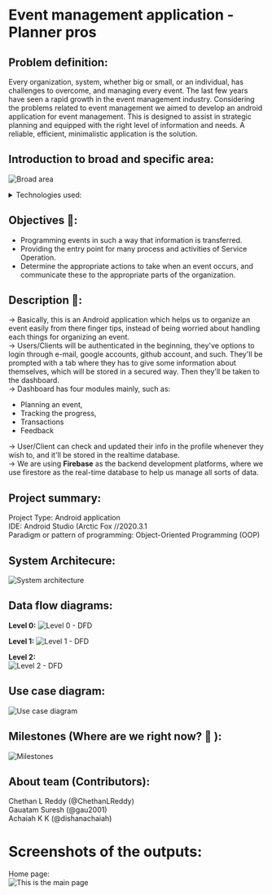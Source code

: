 #  Event management application - Planner pros

## Problem definition:

Every organization, system, whether big or small, or an individual, has challenges to overcome, and managing every event. The last few years have seen a rapid growth in the event management industry. Considering the problems related to event management we aimed to develop an android application for event management. This is designed to assist in strategic planning and equipped with the right level of information and needs. A reliable, efficient, minimalistic application is the solution. 

## Introduction to broad and specific area:
![Broad area](https://github.com/plannerpros/eventManagement/blob/main/screenshots/broad_area.png)

<details><summary>Technologies used:</summary>
<p>

- Java
- XML
    
</p>
</details>

## Objectives 🎯:
- Programming events in such a way that information is transferred.
- Providing the entry point for many process and activities of Service Operation.
- Determine the appropriate actions to take when an event occurs, and communicate these to the appropriate parts of the organization.

## Description 📑:

-> Basically, this is an Android application which helps us to organize an event easily from there finger tips, instead of being worried about handling each things for organizing an event. </br>
-> Users/Clients will be authenticated in the beginning, they've options to login through e-mail, google accounts, github account, and such. They'll be prompted with a tab where they has to give some information about themselves, which will be stored in a secured way. Then they'll be taken to the dashboard. </br>
-> Dashboard has four modules mainly, such as:
- Planning an event,
- Tracking the progress,
- Transactions
- Feedback</br>

-> User/Client can check and updated their info in the profile whenever they wish to, and it'll be stored in the realtime database.</br>
-> We are using **Firebase** as the backend development platforms, where we use firestore as the real-time database to help us manage all sorts of data.


## Project summary:

Project Type: Android application </br>
IDE: Android Studio (Arctic Fox //2020.3.1 </br>
Paradigm or pattern of programming: Object-Oriented Programming (OOP) </br>

## System Architecure:

![System architecture](https://github.com/plannerpros/eventManagement/blob/main/screenshots/system_architecture.png)

## Data flow diagrams: 

**Level 0:**
![Level 0 - DFD](https://github.com/plannerpros/eventManagement/blob/main/screenshots/level_0.png)

**Level 1:**
![Level 1 - DFD](https://github.com/plannerpros/eventManagement/blob/main/screenshots/level_1.png)

**Level 2:** </br>
![Level 2 - DFD](https://github.com/plannerpros/eventManagement/blob/main/screenshots/level_2.png)

## Use case diagram:
![Use case diagram](https://github.com/plannerpros/eventManagement/blob/main/screenshots/use_case.png)

## Milestones (Where are we right now? 🤔 ):
![Milestones](https://github.com/plannerpros/eventManagement/blob/main/screenshots/milestones.png)



## About team (Contributors):
Chethan L Reddy (@ChethanLReddy) </br>
Gauatam Suresh (@gau2001) </br>
Achaiah K K (@dishanachaiah) </br>


# Screenshots of the outputs:

Home page: </br>
![This is the main page](/res/Main_page.png)

